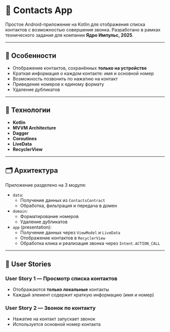 # 📱 Contacts App

Простое Android-приложение на Kotlin для отображения списка контактов с возможностью совершения звонка. Разработано в рамках технического задания для компании **Ядро Импульс, 2025**.

---

## 🧩 Особенности

- Отображение контактов, сохранённых **только на устройстве**
- Краткая информация о каждом контакте: имя и основной номер
- Возможность позвонить по нажатию на контакт
- Приведение номеров к единому формату
- Удаление дубликатов

---

## 🚀 Технологии

- **Kotlin**
- **MVVM Architecture**
- **Dagger**
- **Coroutines**
- **LiveData**
- **RecyclerView**

---

## 🗂️ Архитектура

Приложение разделено на 3 модуля:

- `data`: 
  - Получение данных из `ContactsContract`
  - Обработка, фильтрация и передача в домен
- `domain`: 
  - Форматирование номеров
  - Удаление дубликатов
- `app` (presentation): 
  - Получение данных через `ViewModel` и `LiveData`
  - Отображение контактов в `RecyclerView`
  - Обработка клика и реализация звонка через `Intent.ACTION_CALL`

---

## 📄 User Stories

### User Story 1 — Просмотр списка контактов
- Отображаются **только локальные** контакты
- Каждый элемент содержит краткую информацию (имя и номер)

### User Story 2 — Звонок по контакту
- Нажатие на контакт запускает звонок
- Используется основной номер контакта
